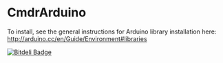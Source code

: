 CmdrArduino
===========

To install, see the general instructions for Arduino library installation here:
http://arduino.cc/en/Guide/Environment#libraries

[![Bitdeli Badge](https://d2weczhvl823v0.cloudfront.net/Railstars/cmdrarduino/trend.png)](https://bitdeli.com/free "Bitdeli Badge")
